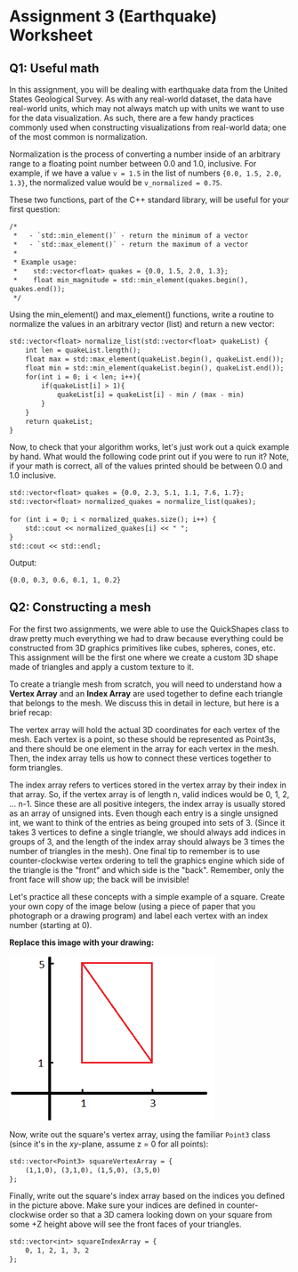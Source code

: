 # Assignment 3 (Earthquake) Worksheet

## Q1: Useful math

In this assignment, you will be dealing with earthquake data from the United
States Geological Survey. As with any real-world dataset, the data have
real-world units, which may not always match up with units we want to use for
the data visualization. As such, there are a few handy practices commonly used
when constructing visualizations from real-world data; one of the most common
is normalization.

Normalization is the process of converting a number inside of an
arbitrary range to a floating point number between 0.0
and 1.0, inclusive. For example, if we have a value `v = 1.5` in the list of
numbers `{0.0, 1.5, 2.0, 1.3}`, the normalized value would be `v_normalized =
0.75`.

These two functions, part of the C++ standard library, will be useful for your
first question: 

```
/* 
 *   - `std::min_element()` - return the minimum of a vector
 *   - `std::max_element()` - return the maximum of a vector
 *
 * Example usage:
 *    std::vector<float> quakes = {0.0, 1.5, 2.0, 1.3};
 *    float min_magnitude = std::min_element(quakes.begin(), quakes.end()); 
 */
```

Using the min_element() and max_element() functions, write a routine to normalize
the values in an arbitrary vector (list) and return a new vector:

```
std::vector<float> normalize_list(std::vector<float> quakeList) {
    int len = quakeList.length();
    float max = std::max_element(quakeList.begin(), quakeList.end());
    float min = std::min_element(quakeList.begin(), quakeList.end());
    for(int i = 0; i < len; i++){
        if(quakeList[i] > 1){ 
            quakeList[i] = quakeList[i] - min / (max - min)
        }
    }
    return quakeList;
}
```

Now, to check that your algorithm works, let's just work out a quick example
by hand.  What would the following code print out if you were to run it?
Note, if your math is correct, all of the values printed should be between 0.0
and 1.0 inclusive.

```
std::vector<float> quakes = {0.0, 2.3, 5.1, 1.1, 7.6, 1.7};
std::vector<float> normalized_quakes = normalize_list(quakes);

for (int i = 0; i < normalized_quakes.size(); i++) {
    std::cout << normalized_quakes[i] << " ";
}
std::cout << std::endl;
```
Output: 
```
{0.0, 0.3, 0.6, 0.1, 1, 0.2}
```

## Q2: Constructing a mesh

For the first two assignments, we were able to use the QuickShapes class to draw pretty much everything we had to draw because everything could be constructed from 3D graphics primitives like cubes, spheres, cones, etc.  This assignment will be the first one where we create a custom 3D shape made of triangles and apply a custom texture to it.

To create a triangle mesh from scratch, you will need to understand how a **Vertex Array** and an **Index Array** are used together to define each triangle that belongs to the mesh.  We discuss this in detail in lecture, but here is a brief recap:  

The vertex array will hold the actual 3D coordinates for each vertex of the mesh.  Each vertex is a point, so these should be represented as Point3s, and there should be one element in the array for each vertex in the mesh.  Then, the index array tells us how to connect these vertices together to form triangles.  

The index array refers to vertices stored in the vertex array by their index in that array.  So, if the vertex array is of length n, valid indices would be 0, 1, 2, ... n-1.  Since these are all positive integers, the index array is usually stored as an array of unsigned ints.  Even though each entry is a single unsigned int, we want to think of the entries as being grouped into sets of 3.  (Since it takes 3 vertices to define a single triangle, we should always add indices in groups of 3, and the length of the index array should always be 3 times the number of triangles in the mesh).  One final tip to remember is to use counter-clockwise vertex ordering to tell the graphics engine which side of the triangle is the "front" and which side is the "back".  Remember, only the front face will show up; the back will be invisible!  

Let's practice all these concepts with a simple example of a square.  Create your own copy of the image below (using a piece of paper that you photograph or a drawing program) and label each vertex with an index number
(starting at 0).

**Replace this image with your drawing:**

![](./img/a3-graph.png)

Now, write out the square's vertex array, using the familiar `Point3` class
(since it's in the *xy*-plane, assume z = 0 for all points):

```
std::vector<Point3> squareVertexArray = {
    (1,1,0), (3,1,0), (1,5,0), (3,5,0)
};
```

Finally, write out the square's index array based on the indices you defined in the picture above. Make sure your indices are defined in counter-clockwise order so that a 3D camera looking down on your square from some +Z height above will see the front faces of your triangles.

```
std::vector<int> squareIndexArray = {
    0, 1, 2, 1, 3, 2
};
```
